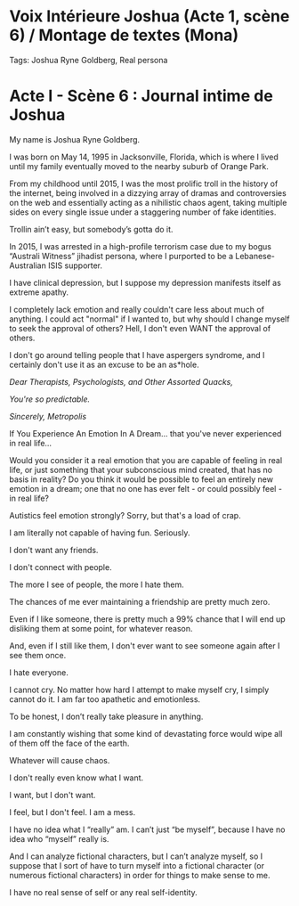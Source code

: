 # Voix Intérieure Joshua (Acte 1, scène 6) / Montage de textes (Mona)

Tags: Joshua Ryne Goldberg, Real persona

# Acte I - Scène 6 : Journal intime de Joshua

My name is Joshua Ryne Goldberg. 

I was born on May 14, 1995 in Jacksonville, Florida, which is where I lived until my family eventually moved to the nearby suburb of Orange Park. 

From my childhood until 2015, I was the most prolific troll in the history of the internet, being involved in a dizzying array of dramas and controversies on the web and essentially acting as a nihilistic chaos agent, taking multiple sides on every single issue under a staggering number of fake identities.

Trollin ain’t easy, but somebody’s gotta do it. 

In 2015, I was arrested in a high-profile terrorism case due to my bogus  “Australi Witness” jihadist persona, where I purported to be a Lebanese-Australian ISIS supporter. 

I have clinical depression, but I suppose my depression manifests itself as extreme apathy. 

I completely lack emotion and really couldn't care less about much of anything. I could act "normal" if I wanted to, but why should I change myself to seek the approval of others? Hell, I don't even WANT the approval of others.

I don't go around telling people that I have aspergers syndrome, and I certainly don't use it as an excuse to be an as*hole.

*Dear Therapists, Psychologists, and Other Assorted Quacks,*

*You're so predictable.*

*Sincerely, Metropolis*

If You Experience An Emotion In A Dream… that you've never experienced in real life…

Would you consider it a real emotion that you are capable of feeling in real life, or just something that your subconscious mind created, that has no basis in reality? Do you think it would be possible to feel an entirely new emotion in a dream; one that no one has ever felt - or could possibly feel - in real life?

Autistics feel emotion strongly? Sorry, but that's a load of crap.

I am literally not capable of having fun. Seriously.

I don't want any friends. 

I don't connect with people. 

The more I see of people, the more I hate them. 

The chances of me ever maintaining a friendship are pretty much zero.

Even if I like someone, there is pretty much a 99% chance that I will end up disliking them at some point, for whatever reason. 

And, even if I still like them, I don't ever want to see someone again after I see them once.

I hate everyone. 

I cannot cry. No matter how hard I attempt to make myself cry, I simply cannot do it. I am far too apathetic and emotionless.

To be honest, I don’t really take pleasure in anything.

I am constantly wishing that some kind of devastating force would wipe all of them off the face of the earth. 

Whatever will cause chaos.

I don't really even know what I want. 

I want, but I don't want. 

I feel, but I don't feel. I am a mess.

I have no idea what I “really” am. I can’t just “be myself”, because I have no idea who “myself” really is.

And I can analyze fictional characters, but I can’t analyze myself, so I suppose that I sort of have to turn myself into a fictional character (or numerous fictional characters) in order for things to make sense to me. 

I have no real sense of self or any real self-identity.